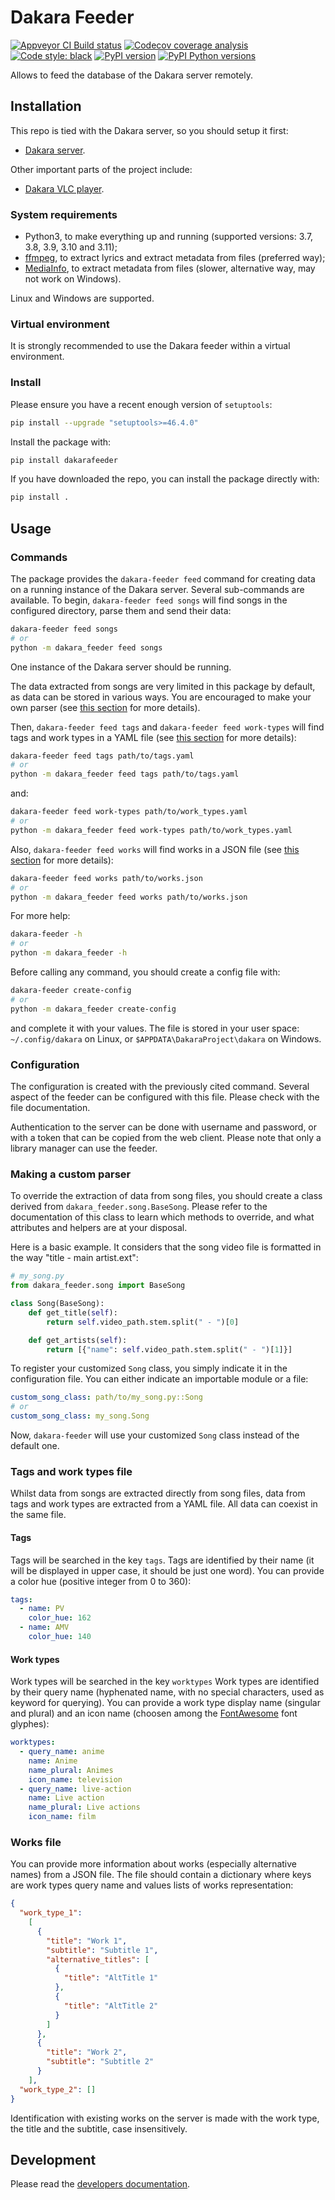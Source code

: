 # Dakara Feeder

<!-- Badges are displayed for the develop branch -->
[![Appveyor CI Build status](https://ci.appveyor.com/api/projects/status/8qpr1lk1kye7fkf0/branch/develop?svg=true)](https://ci.appveyor.com/project/neraste/dakara-feeder/branch/develop)
[![Codecov coverage analysis](https://codecov.io/gh/DakaraProject/dakara-feeder/branch/develop/graph/badge.svg)](https://codecov.io/gh/DakaraProject/dakara-feeder)
[![Code style: black](https://img.shields.io/badge/code%20style-black-000000.svg)](https://github.com/ambv/black)
[![PyPI version](https://badge.fury.io/py/dakarafeeder.svg)](https://pypi.python.org/pypi/dakarafeeder/)
[![PyPI Python versions](https://img.shields.io/pypi/pyversions/dakarafeeder.svg)](https://pypi.python.org/pypi/dakarafeeder/)

Allows to feed the database of the Dakara server remotely.

## Installation

This repo is tied with the Dakara server, so you should setup it first:

* [Dakara server](https://github.com/DakaraProject/dakara-server/).

Other important parts of the project include:

* [Dakara VLC player](https://github.com/DakaraProject/dakara-player-vlc/).

### System requirements

* Python3, to make everything up and running (supported versions: 3.7, 3.8, 3.9, 3.10 and 3.11);
* [ffmpeg](https://www.ffmpeg.org/), to extract lyrics and extract metadata from files (preferred way);
* [MediaInfo](https://mediaarea.net/fr/MediaInfo/), to extract metadata from files (slower, alternative way, may not work on Windows).

Linux and Windows are supported.

### Virtual environment

It is strongly recommended to use the Dakara feeder within a virtual environment.

### Install

Please ensure you have a recent enough version of `setuptools`:

```sh
pip install --upgrade "setuptools>=46.4.0"
```

Install the package with:

```sh
pip install dakarafeeder
```

If you have downloaded the repo, you can install the package directly with:

```sh
pip install .
```

## Usage

### Commands

The package provides the `dakara-feeder feed` command for creating data on a running instance of the Dakara server.
Several sub-commands are available.
To begin, `dakara-feeder feed songs` will find songs in the configured directory, parse them and send their data:

```sh
dakara-feeder feed songs
# or
python -m dakara_feeder feed songs
```

One instance of the Dakara server should be running.

The data extracted from songs are very limited in this package by default, as data can be stored in various ways. You are encouraged to make your own parser (see [this section](#making-a-custom-parser) for more details).

Then, `dakara-feeder feed tags` and `dakara-feeder feed work-types` will find tags and work types in a YAML file (see [this section](#tags-and-work-types-file) for more details):

```sh
dakara-feeder feed tags path/to/tags.yaml
# or
python -m dakara_feeder feed tags path/to/tags.yaml
```

and:

```sh
dakara-feeder feed work-types path/to/work_types.yaml
# or
python -m dakara_feeder feed work-types path/to/work_types.yaml
```

Also, `dakara-feeder feed works` will find works in a JSON file (see [this section](#works-file) for more details):

```sh
dakara-feeder feed works path/to/works.json
# or
python -m dakara_feeder feed works path/to/works.json
```

For more help:

```sh
dakara-feeder -h
# or
python -m dakara_feeder -h
```

Before calling any command, you should create a config file with:

```sh
dakara-feeder create-config
# or
python -m dakara_feeder create-config
```

and complete it with your values. The file is stored in your user space: `~/.config/dakara` on Linux, or `$APPDATA\DakaraProject\dakara` on Windows.

### Configuration

The configuration is created with the previously cited command. Several aspect of the feeder can be configured with this file. Please check with the file documentation.

Authentication to the server can be done with username and password, or with a token that can be copied from the web client. Please note that only a library manager can use the feeder.

### Making a custom parser

To override the extraction of data from song files, you should create a class derived from `dakara_feeder.song.BaseSong`. Please refer to the documentation of this class to learn which methods to override, and what attributes and helpers are at your disposal.

Here is a basic example. It considers that the song video file is formatted in the way "title - main artist.ext":

```python
# my_song.py
from dakara_feeder.song import BaseSong

class Song(BaseSong):
    def get_title(self):
        return self.video_path.stem.split(" - ")[0]

    def get_artists(self):
        return [{"name": self.video_path.stem.split(" - ")[1]}]
```

To register your customized `Song` class, you simply indicate it in the configuration file.
You can either indicate an importable module or a file:

```yaml
custom_song_class: path/to/my_song.py::Song
# or
custom_song_class: my_song.Song
```

Now, `dakara-feeder` will use your customized `Song` class instead of the default one.

### Tags and work types file

Whilst data from songs are extracted directly from song files, data from tags and work types are extracted from a YAML file.
All data can coexist in the same file.

#### Tags

Tags will be searched in the key `tags`.
Tags are identified by their name (it will be displayed in upper case, it
should be just one word).
You can provide a color hue (positive integer from 0 to 360):

```yaml
tags:
  - name: PV
    color_hue: 162
  - name: AMV
    color_hue: 140
```

#### Work types

Work types will be searched in the key `worktypes`
Work types are identified by their query name (hyphenated name, with no special
characters, used as keyword for querying).
You can provide a work type display name (singular and plural) and an icon name (choosen among the
[FontAwesome](http://fontawesome.io/icons/) font glyphes):

```yaml
worktypes:
  - query_name: anime
    name: Anime
    name_plural: Animes
    icon_name: television
  - query_name: live-action
    name: Live action
    name_plural: Live actions
    icon_name: film
```

### Works file

You can provide more information about works (especially alternative names) from a JSON file.
The file should contain a dictionary where keys are work types query name and values lists of works representation:

```json
{
  "work_type_1":
    [
      {
        "title": "Work 1",
        "subtitle": "Subtitle 1",
        "alternative_titles": [
          {
            "title": "AltTitle 1"
          },
          {
            "title": "AltTitle 2"
          }
        ]
      },
      {
        "title": "Work 2",
        "subtitle": "Subtitle 2"
      }
    ],
  "work_type_2": []
}
```

Identification with existing works on the server is made with the work type, the title and the subtitle, case insensitively.

## Development

Please read the [developers documentation](CONTRIBUTING.md).

